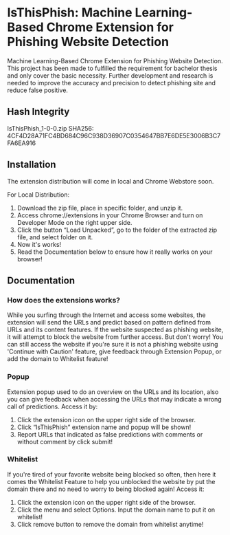 # IsThisPhish: Machine Learning-Based Chrome Extension for Phishing Website Detection

Machine Learning-Based Chrome Extension for Phishing Website Detection. 
This project has been made to fulfilled the requirement for bachelor thesis and only cover the basic necessity.
Further development and research is needed to improve the accuracy and precision to detect phishing site and reduce false positive.

## Hash Integrity

IsThisPhish_1-0-0.zip
SHA256: 4CF4D28A71FC4BD684C96C938D36907C0354647BB7E6DE5E3006B3C7FA6EA916

## Installation

The extension distribution will come in local and Chrome Webstore soon. 

For Local Distribution:
1. Download the zip file, place in specific folder, and unzip it.
2. Access chrome://extensions in your Chrome Browser and turn on Developer Mode on the right upper side.
3. Click the button “Load Unpacked”, go to the folder of the extracted zip file, and select folder on it.
4. Now it's works!
5. Read the Documentation below to ensure how it really works on your browser!

## Documentation

### How does the extensions works?

While you surfing through the Internet and access some websites, the extension will send the URLs and predict based on pattern defined from URLs and its content features. If the website suspected as phishing website, it will attempt to block the website from further access. But don't worry! You can still access the website if you're sure it is not a phishing website using 'Continue with Caution' feature, give feedback through Extension Popup, or add the domain to Whitelist feature!

### Popup

Extension popup used to do an overview on the URLs and its location, also you can give feedback when accessing the URLs that may indicate a wrong call of predictions. Access it by:
1. Click the extension icon  on the upper right side of the browser.
2. Click “IsThisPhish” extension name and popup will be shown!
3. Report URLs that indicated as false predictions with comments or without comment by click submit!

### Whitelist

If you're tired of your favorite website being blocked so often, then here it comes the Whitelist Feature to help you unblocked the website by put the domain there and no need to worry to being blocked again! Access it:
1. Click the extension icon  on the upper right side of the browser.
2. Click the menu  and select Options. Input the domain name to put it on whitelist!
3. Click remove button  to remove the domain from whitelist anytime!